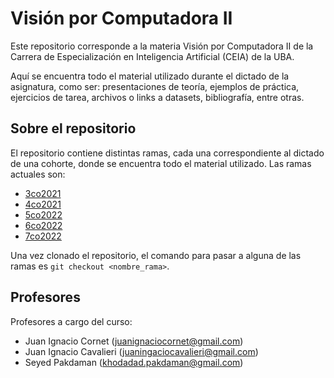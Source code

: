 # Visión por Computadora II

Este repositorio corresponde a la materia Visión por Computadora II de la Carrera de Especialización en Inteligencia Artificial (CEIA) de la UBA. 

Aquí se encuentra todo el material utilizado durante el dictado de la asignatura, como ser: presentaciones de teoría, ejemplos de práctica, ejercicios de tarea, archivos o links a datasets, bibliografía, entre otras.

## Sobre el repositorio

El repositorio contiene distintas ramas, cada una correspondiente al dictado de una cohorte, donde se encuentra todo el material utilizado. Las ramas actuales son:

- [3co2021](https://github.com/FIUBA-Posgrado-Inteligencia-Artificial/vision_computadora_II/tree/3co2021)
- [4co2021](https://github.com/FIUBA-Posgrado-Inteligencia-Artificial/vision_computadora_II/tree/4co2021)
- [5co2022](https://github.com/FIUBA-Posgrado-Inteligencia-Artificial/vision_computadora_II/tree/5co2022)
- [6co2022](https://github.com/FIUBA-Posgrado-Inteligencia-Artificial/vision_computadora_II/tree/6co2022)
- [7co2022](https://github.com/FIUBA-Posgrado-Inteligencia-Artificial/vision_computadora_II/tree/7co2022)

Una vez clonado el repositorio, el comando para pasar a alguna de las ramas es `git checkout <nombre_rama>`.

## Profesores

Profesores a cargo del curso:

- Juan Ignacio Cornet (<juanignaciocornet@gmail.com>)
- Juan Ignacio Cavalieri (<juaningaciocavalieri@gmail.com>)
- Seyed Pakdaman (<khodadad.pakdaman@gmail.com>)
